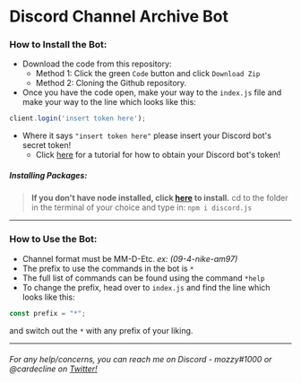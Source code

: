 #  Discord Channel Archive Bot

###  How to Install the Bot: 

* Download the code from this repository: 
  * Method 1: Click the green `Code` button and click `Download Zip`  
  * Method 2: Cloning the Github repository. 
 * Once you have the code open, make your way to the `index.js` file and make your way to the line which looks like this:
```javascript
client.login('insert token here');
```
* Where it says `"insert token here"` please insert your Discord bot's secret token!
	* Click [here](https://www.youtube.com/watch?v=KSED38KqCeM) for a tutorial for how to obtain your Discord bot's token!
##### Installing Packages: 
> **If you don't have node installed, click [here](https://nodejs.org/en/download/) to install.** 
> cd to the folder in the terminal of your choice and type in:  `npm i discord.js`
--- 

### How to Use the Bot: 

* Channel format must be MM-D-Etc. *ex: (09-4-nike-am97)*
* The prefix to use the commands in the bot is `*`
* The full list of commands can be found using the command `*help`
* To change the prefix, head over to `index.js` and find the line which looks like this:  
```javascript
const prefix = "*";
``` 
and switch out the `*` with any prefix of your liking. 

---

###### For any help/concerns, you can reach me on Discord - *mozzy#1000* or @cardecline on [Twitter!](https://twitter.com/cardecline)
